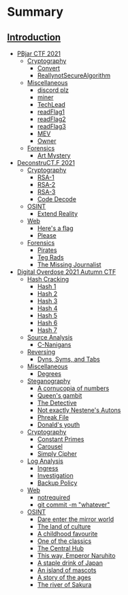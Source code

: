 # Summary
[Introduction](./Introduction.md)
-----------
- [PBjar CTF 2021](./PBJar-CTF-2021-Write-up/README.md)
    - [Cryptography]()
        - [Convert](./PBJar-CTF-2021-Write-up/crypto/Convert/Convert.md)
        - [ReallynotSecureAlgorithm](./PBJar-CTF-2021-Write-up/crypto/ReallynotSecureAlgorithm/ReallynotSecureAlgorithm.md)
    - [Miscellaneous]()
        - [discord plz](./PBJar-CTF-2021-Write-up/misc/discordplz/discordplz.md)
        - [miner](./PBJar-CTF-2021-Write-up/misc/miner/miner.md)
        - [TechLead](./PBJar-CTF-2021-Write-up/misc/TechLead/TechLead.md)
        - [readFlag1](./PBJar-CTF-2021-Write-up/misc/readFlag1/readFlag1.md)
        - [readFlag2](./PBJar-CTF-2021-Write-up/misc/readFlag2/readFlag2.md)
        - [readFlag3](./PBJar-CTF-2021-Write-up/misc/readFlag3/readFlag3.md)
        - [MEV](./PBJar-CTF-2021-Write-up/misc/MEV/MEV.md)
        - [Owner](./PBJar-CTF-2021-Write-up/misc/Owner/Owner.md)
    - [Forensics]()
        - [Art Mystery](./PBJar-CTF-2021-Write-up/forensics/ArtMystery/ArtMystery.md)
- [DeconstruCT.F 2021](./DeconstruCT.F/readme.md)
    - [Cryptography]()
        - [RSA-1](./DeconstruCT.F/Cryptography/RSA-1/RSA-1.md)
        - [RSA-2](./DeconstruCT.F/Cryptography/RSA-2/RSA-2.md)
        - [RSA-3](./DeconstruCT.F/Cryptography/RSA-3/RSA-3.md)
        - [Code Decode](./DeconstruCT.F/Cryptography/CodeDecode/CodeDecode.md)
    - [OSINT]()
        - [Extend Reality](./DeconstruCT.F/OSINT/ExtendReality/ExtendReality.md)
    - [Web]()
        - [Here's a flag](./DeconstruCT.F/Web/Here's-a-flag/Here'saflag.md)
        - [Please](./DeconstruCT.F/Web/Please/Please.md)
    - [Forensics]()
        - [Pirates](./DeconstruCT.F/Forensics/Pirates/Pirates.md)
        - [Teg Rads](./DeconstruCT.F/Forensics/TegRads/TegRads.md)
        - [The Missing Journalist](./DeconstruCT.F/Forensics/The-Missing-Journalist/TheMissingJournalist.md)
- [Digital Overdose 2021 Autumn CTF](./DOA2021ctf/README.md)
    - [Hash Cracking]()
        - [Hash 1](./DOA2021ctf/Hash%20Cracking/Hash1/hash1.md)
        - [Hash 2](./DOA2021ctf/Hash%20Cracking/Hash2/hash2.md)
        - [Hash 3](./DOA2021ctf/Hash%20Cracking/Hash3/hash3.md)
        - [Hash 4](./DOA2021ctf/Hash%20Cracking/Hash4/hash4.md)
        - [Hash 5](./DOA2021ctf/Hash%20Cracking/Hash5/hash5.md)
        - [Hash 6](./DOA2021ctf/Hash%20Cracking/Hash6/hash6.md)
        - [Hash 7](./DOA2021ctf/Hash%20Cracking/Hash7/hash7.md)
    - [Source Analysis]()
        - [C-Nanigans](./DOA2021ctf/Source%20Analysis/A1%20-%20C-naningans/C-nanigans.md)
    - [Reversing]()
        - [Dyns, Syms, and Tabs](./DOA2021ctf/Reversing/Dyns,%20Syms,%20and%20Tabs/DynsSymsandTabs.md)
    - [Miscellaneous]()
        - [Degrees](./DOA2021ctf/Misc/Degrees/Degrees.md)
    - [Steganography]()
        - [A cornucopia of numbers](./DOA2021ctf/Steganography/A%20cornucopia%20of%20numbers/A%20cornucopia%20of%20numbers.md)
        - [Queen's gambit](./DOA2021ctf/Steganography/Queen's%20gambit/Queen's%20gambit.md)
        - [The Detective](./DOA2021ctf/Steganography/The%20Detective/The%20Detective.md)
        - [Not exactly Nestene's Autons](./DOA2021ctf/Steganography/Not%20exactly%20Nestene's%20Autons/Not%20exactly%20Nestene's%20Autons.md)
        - [Phreak File](./DOA2021ctf/Steganography/Phreak%20File/Phreak%20File.md)
        - [Donald's youth](./DOA2021ctf/Steganography/Donald's%20youth/Donald's%20youth.md)
    - [Cryptography]()
        - [Constant Primes](./DOA2021ctf/Cryptography/Constant%20Primes/Constant%20Primes.md)
        - [Carousel](./DOA2021ctf/Cryptography/Carousel/Carousel.md)
        - [Simply Cipher](./DOA2021ctf/Cryptography/Simply%20Cipher/Simply%20Cipher.md)
    - [Log Analysis]()
        - [Ingress](./DOA2021ctf/Log%20Analysis/Ingress/Ingress.md)
        - [Investigation](./DOA2021ctf/Log%20Analysis/Investigation/Investigation.md)
        - [Backup Policy](./DOA2021ctf/Log%20Analysis/Backup%20Policy/Backup%20Policy.md)
    - [Web]()
        - [notrequired](./DOA2021ctf/web/notrequired/notrequired.md)
        - [git commit -m "whatever"](./DOA2021ctf/web/git%20commit%20-m%20whatever/git%20commit%20-m%20whatever.md)
    - [OSINT]()
        - [Dare enter the mirror world](./DOA2021ctf/OSINT/Dare%20enter%20the%20mirror%20world/Dare%20enter%20the%20mirror%20world.md)
        - [The land of culture](./DOA2021ctf/OSINT/The%20land%20of%20culture/The%20land%20of%20culture.md)
        - [A childhood favourite](./DOA2021ctf/OSINT/A%20childhood%20favourite/A%20childhood%20favourite.md)
        - [One of the classics](./DOA2021ctf/OSINT/One%20of%20the%20classics/One%20of%20the%20classicsmd)
        - [The Central Hub](./DOA2021ctf/OSINT/The%20Central%20Hub/The%20Central%20Hub.md)
        - [This way, Emperor Naruhito](./DOA2021ctf/OSINT/This%20way,%20Emperor%20Naruhito/This%20way,%20Emperor%20Naruhito.md)
        - [A staple drink of Japan](./DOA2021ctf/OSINT/A%20staple%20drink%20of%20Japan/A%20staple%20drink%20of%20Japan.md)
        - [An island of mascots](./DOA2021ctf/OSINT/An%20island%20of%20mascots/An%20island%20of%20mascots.md)
        - [A story of the ages](./DOA2021ctf/OSINT/A%20story%20of%20the%20ages/A%20story%20of%20the%20ages.md)
        - [The river of Sakura](./DOA2021ctf/OSINT/The%20river%20of%20Sakura/The%20river%20of%20Sakura.md)
